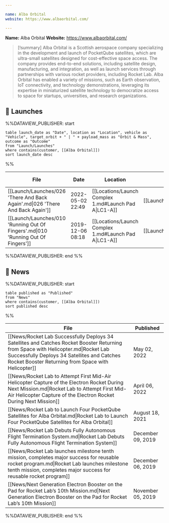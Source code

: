 ```yaml
---

name: Alba Orbital
website: https://www.albaorbital.com/

---
```


**Name:** Alba Orbital
**Website:** https://www.albaorbital.com/

>[!summary]
Alba Orbital is a Scottish aerospace company specializing in the development and launch of PocketQube satellites, which are ultra-small satellites designed for cost-effective space access. The company provides end-to-end solutions, including satellite design, manufacturing, and integration, as well as launch services through partnerships with various rocket providers, including Rocket Lab. Alba Orbital has enabled a variety of missions, such as Earth observation, IoT connectivity, and technology demonstrations, leveraging its expertise in miniaturized satellite technology to democratize access to space for startups, universities, and research organizations.

## 🚀 Launches

%%DATAVIEW_PUBLISHER: start
```
table launch_date as "Date", location as "Location", vehicle as "Vehicle", target_orbit + " | " + payload_mass as "Orbit & Mass", outcome as "Outcome"
from "Launch/Launches"
where contains(customer, [[Alba Orbital]])
sort launch_date desc
```
%%

| File                                                                              | Date             | Location                                              | Vehicle                          | Orbit & Mass                 | Outcome   |
| --------------------------------------------------------------------------------- | ---------------- | ----------------------------------------------------- | -------------------------------- | ---------------------------- | --------- |
| [[Launch/Launches/026 'There And Back Again'.md\|026 'There And Back Again']]     | 2022-05-02 22:49 | [[Locations/Launch Complex 1.md#Launch Pad A\|LC1-A]] | [[Launch/Electron.md\|Electron]] | 520 km \| 94° \| Unknown     | ✅ Success |
| [[Launch/Launches/010 'Running Out Of Fingers'.md\|010 'Running Out Of Fingers']] | 2019-12-06 08:18 | [[Locations/Launch Complex 1.md#Launch Pad A\|LC1-A]] | [[Launch/Electron.md\|Electron]] | 385 x 400 km \| 97° \| 77 kg | ✅ Success |

%%DATAVIEW_PUBLISHER: end %%
## 📰 News

%%DATAVIEW_PUBLISHER: start
```
table published as "Published"
from "News"
where contains(customer, [[Alba Orbital]])
sort published desc
```
%%

| File                                                                                                                                                                                                                                     | Published         |
| ---------------------------------------------------------------------------------------------------------------------------------------------------------------------------------------------------------------------------------------- | ----------------- |
| [[News/Rocket Lab Successfully Deploys 34 Satellites and Catches Rocket Booster Returning from Space with Helicopter.md\|Rocket Lab Successfully Deploys 34 Satellites and Catches Rocket Booster Returning from Space with Helicopter]] | May 02, 2022      |
| [[News/Rocket Lab to Attempt First Mid-Air Helicopter Capture of the Electron Rocket During Next Mission.md\|Rocket Lab to Attempt First Mid-Air Helicopter Capture of the Electron Rocket During Next Mission]]                         | April 06, 2022    |
| [[News/Rocket Lab to Launch Four PocketQube Satellites for Alba Orbital.md\|Rocket Lab to Launch Four PocketQube Satellites for Alba Orbital]]                                                                                           | August 18, 2021   |
| [[News/Rocket Lab Debuts Fully Autonomous Flight Termination System.md\|Rocket Lab Debuts Fully Autonomous Flight Termination System]]                                                                                                   | December 09, 2019 |
| [[News/Rocket Lab launches milestone tenth mission, completes major success for reusable rocket program.md\|Rocket Lab launches milestone tenth mission, completes major success for reusable rocket program]]                           | December 06, 2019 |
| [[News/Next Generation Electron Booster on the Pad  for Rocket Lab’s 10th Mission.md\|Next Generation Electron Booster on the Pad  for Rocket Lab’s 10th Mission]]                                                                       | November 05, 2019 |

%%DATAVIEW_PUBLISHER: end %%